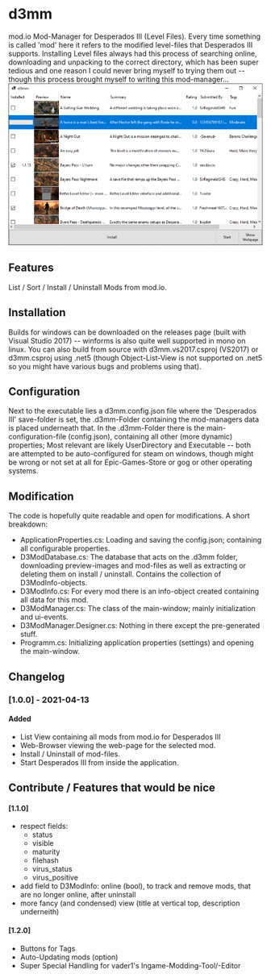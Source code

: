 # d3mm
mod.io Mod-Manager for Desperados III (Level Files). Every time something is called 'mod' here it refers to the modified level-files that Desperados III supports. Installing Level files always had this process of searching online, downloading and unpacking to the correct directory, which has been super tedious and one reason I could never bring myself to trying them out -- though this process brought myself to writing this mod-manager...
![The d3mm-Application features a classic list-view with check-boxes for installing level-files](https://github.com/phwitti/d3mm/blob/main/images/v1.0.0.png?raw=true)

## Features
List / Sort / Install / Uninstall Mods from mod.io.

## Installation
Builds for windows can be downloaded on the releases page (built with Visual Studio 2017) -- winforms is also quite well supported in mono on linux. You can also build from source with d3mm.vs2017.csproj (VS2017) or d3mm.csproj using .net5 (though Object-List-View is not supported on .net5 so you might have various bugs and problems using that).

## Configuration
Next to the executable lies a d3mm.config.json file where the 'Desperados III' save-folder is set, the .d3mm-Folder containing the mod-managers data is placed underneath that. In the .d3mm-Folder there is the main-configuration-file (config.json), containing all other (more dynamic) properties; Most relevant are likely UserDirectory and Executable -- both are attempted to be auto-configured for steam on windows, though might be wrong or not set at all for Epic-Games-Store or gog or other operating systems.

## Modification
The code is hopefully quite readable and open for modifications. A short breakdown:
- ApplicationProperties.cs: Loading and saving the config.json; containing all configurable properties.
- D3ModDatabase.cs: The database that acts on the .d3mm folder, downloading preview-images and mod-files as well as extracting or deleting them on install / uninstall. Contains the collection of D3ModInfo-objects.
- D3ModInfo.cs: For every mod there is an info-object created containing all data for this mod.
- D3ModManager.cs: The class of the main-window; mainly initialization and ui-events.
- D3ModManager.Designer.cs: Nothing in there except the pre-generated stuff.
- Programm.cs: Initializing application properties (settings) and opening the main-window.

## Changelog
### [1.0.0] - 2021-04-13
#### Added
- List View containing all mods from mod.io for Desperados III
- Web-Browser viewing the web-page for the selected mod.
- Install / Uninstall of mod-files.
- Start Desperados III from inside the application.

## Contribute / Features that would be nice
#### [1.1.0]
- respect fields:
  - status
  - visible
  - maturity
  - filehash
  - virus_status
  - virus_positive
- add field to D3ModInfo: online (bool), to track and remove mods, that are no longer online, after uninstall
- more fancy (and condensed) view (title at vertical top, description underneith)
#### [1.2.0]
- Buttons for Tags
- Auto-Updating mods (option)
- Super Special Handling for vader1's Ingame-Modding-Tool/-Editor
